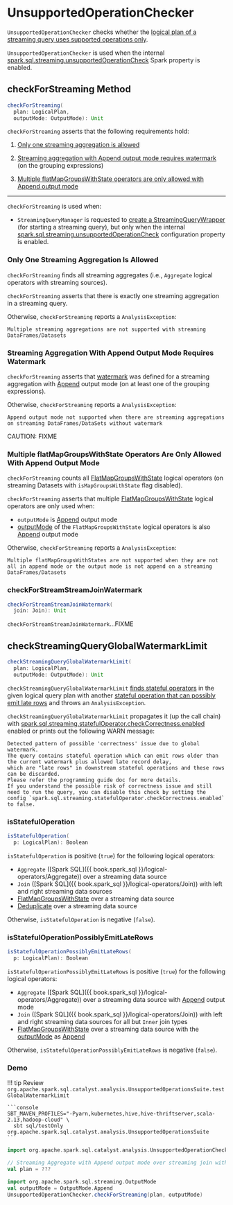 # UnsupportedOperationChecker

`UnsupportedOperationChecker` checks whether the [logical plan of a streaming query uses supported operations only](#checkForStreaming).

`UnsupportedOperationChecker` is used when the internal [spark.sql.streaming.unsupportedOperationCheck](configuration-properties.md#spark.sql.streaming.unsupportedOperationCheck) Spark property is enabled.

## <span id="checkForStreaming"> checkForStreaming Method

```scala
checkForStreaming(
  plan: LogicalPlan,
  outputMode: OutputMode): Unit
```

`checkForStreaming` asserts that the following requirements hold:

1. [Only one streaming aggregation is allowed](#only-one-streaming-aggregation-allowed)

1. [Streaming aggregation with Append output mode requires watermark](#streaming-aggregation-append-mode-requires-watermark) (on the grouping expressions)

1. [Multiple flatMapGroupsWithState operators are only allowed with Append output mode](#multiple-flatMapGroupsWithState)

---

`checkForStreaming` is used when:

* `StreamingQueryManager` is requested to [create a StreamingQueryWrapper](StreamingQueryManager.md#createQuery) (for starting a streaming query), but only when the internal [spark.sql.streaming.unsupportedOperationCheck](configuration-properties.md#spark.sql.streaming.unsupportedOperationCheck) configuration property is enabled.

### Only One Streaming Aggregation Is Allowed

`checkForStreaming` finds all streaming aggregates (i.e., `Aggregate` logical operators with streaming sources).

`checkForStreaming` asserts that there is exactly one streaming aggregation in a streaming query.

Otherwise, `checkForStreaming` reports a `AnalysisException`:

```text
Multiple streaming aggregations are not supported with streaming DataFrames/Datasets
```

### <span id="streaming-aggregation-append-mode-requires-watermark"> Streaming Aggregation With Append Output Mode Requires Watermark

`checkForStreaming` asserts that [watermark](operators/withWatermark.md) was defined for a streaming aggregation with [Append](OutputMode.md#Append) output mode (on at least one of the grouping expressions).

Otherwise, `checkForStreaming` reports a `AnalysisException`:

```text
Append output mode not supported when there are streaming aggregations on streaming DataFrames/DataSets without watermark
```

CAUTION: FIXME

### <span id="multiple-flatMapGroupsWithState"> Multiple flatMapGroupsWithState Operators Are Only Allowed With Append Output Mode

`checkForStreaming` counts all [FlatMapGroupsWithState](logical-operators/FlatMapGroupsWithState.md) logical operators (on streaming Datasets with `isMapGroupsWithState` flag disabled).

`checkForStreaming` asserts that multiple [FlatMapGroupsWithState](logical-operators/FlatMapGroupsWithState.md) logical operators are only used when:

* `outputMode` is [Append](OutputMode.md#Append) output mode
* [outputMode](logical-operators/FlatMapGroupsWithState.md#outputMode) of the `FlatMapGroupsWithState` logical operators is also [Append](OutputMode.md#Append) output mode

Otherwise, `checkForStreaming` reports a `AnalysisException`:

```text
Multiple flatMapGroupsWithStates are not supported when they are not all in append mode or the output mode is not append on a streaming DataFrames/Datasets
```

### <span id="checkForStreamStreamJoinWatermark"> checkForStreamStreamJoinWatermark

```scala
checkForStreamStreamJoinWatermark(
  join: Join): Unit
```

`checkForStreamStreamJoinWatermark`...FIXME

## <span id="checkStreamingQueryGlobalWatermarkLimit"> checkStreamingQueryGlobalWatermarkLimit

```scala
checkStreamingQueryGlobalWatermarkLimit(
  plan: LogicalPlan,
  outputMode: OutputMode): Unit
```

`checkStreamingQueryGlobalWatermarkLimit` [finds stateful operators](#isStatefulOperation) in the given logical query plan with another [stateful operation that can possibly emit late rows](#isStatefulOperationPossiblyEmitLateRows) and throws an `AnalysisException`.

`checkStreamingQueryGlobalWatermarkLimit` propagates it (up the call chain) with [spark.sql.streaming.statefulOperator.checkCorrectness.enabled](configuration-properties.md#spark.sql.streaming.statefulOperator.checkCorrectness.enabled) enabled or prints out the following WARN message:

```text
Detected pattern of possible 'correctness' issue due to global watermark.
The query contains stateful operation which can emit rows older than the current watermark plus allowed late record delay,
which are "late rows" in downstream stateful operations and these rows can be discarded.
Please refer the programming guide doc for more details.
If you understand the possible risk of correctness issue and still need to run the query, you can disable this check by setting the config `spark.sql.streaming.statefulOperator.checkCorrectness.enabled` to false.
```

### <span id="isStatefulOperation"> isStatefulOperation

```scala
isStatefulOperation(
  p: LogicalPlan): Boolean
```

`isStatefulOperation` is positive (`true`) for the following logical operators:

* `Aggregate` ([Spark SQL]({{ book.spark_sql }}/logical-operators/Aggregate)) over a streaming data source
* `Join` ([Spark SQL]({{ book.spark_sql }}/logical-operators/Join)) with left and right streaming data sources
* [FlatMapGroupsWithState](logical-operators/FlatMapGroupsWithState.md) over a streaming data source
* [Deduplicate](logical-operators/Deduplicate.md) over a streaming data source

Otherwise, `isStatefulOperation` is negative (`false`).

### <span id="isStatefulOperationPossiblyEmitLateRows"> isStatefulOperationPossiblyEmitLateRows

```scala
isStatefulOperationPossiblyEmitLateRows(
  p: LogicalPlan): Boolean
```

`isStatefulOperationPossiblyEmitLateRows` is positive (`true`) for the following logical operators:

* `Aggregate` ([Spark SQL]({{ book.spark_sql }}/logical-operators/Aggregate)) over a streaming data source with [Append](OutputMode.md#Append) output mode
* `Join` ([Spark SQL]({{ book.spark_sql }}/logical-operators/Join)) with left and right streaming data sources for all but `Inner` join types
* [FlatMapGroupsWithState](logical-operators/FlatMapGroupsWithState.md) over a streaming data source with the [outputMode](logical-operators/FlatMapGroupsWithState.md#outputMode) as [Append](OutputMode.md#Append)

Otherwise, `isStatefulOperationPossiblyEmitLateRows` is negative (`false`).

### <span id="checkStreamingQueryGlobalWatermarkLimit-demo"> Demo

!!! tip
    Review `org.apache.spark.sql.catalyst.analysis.UnsupportedOperationsSuite.testGlobalWatermarkLimit`

    ```console
    SBT_MAVEN_PROFILES="-Pyarn,kubernetes,hive,hive-thriftserver,scala-2.13,hadoop-cloud" \
      sbt sql/testOnly org.apache.spark.sql.catalyst.analysis.UnsupportedOperationsSuite
    ```

```scala
import org.apache.spark.sql.catalyst.analysis.UnsupportedOperationChecker

// Streaming Aggregate with Append output mode over streaming join with non-Inner join type
val plan = ???

import org.apache.spark.sql.streaming.OutputMode
val outputMode = OutputMode.Append
UnsupportedOperationChecker.checkForStreaming(plan, outputMode)
```
